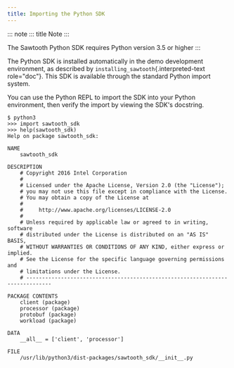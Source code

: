 ```yaml
---
title: Importing the Python SDK
---
```


::: note
::: title
Note
:::

The Sawtooth Python SDK requires Python version 3.5 or higher
:::

The Python SDK is installed automatically in the demo development
environment, as described by `installing_sawtooth`{.interpreted-text
role="doc"}. This SDK is available through the standard Python import
system.

You can use the Python REPL to import the SDK into your Python
environment, then verify the import by viewing the SDK\'s docstring.

``` console
$ python3
>>> import sawtooth_sdk
>>> help(sawtooth_sdk)
Help on package sawtooth_sdk:

NAME
    sawtooth_sdk

DESCRIPTION
    # Copyright 2016 Intel Corporation
    #
    # Licensed under the Apache License, Version 2.0 (the "License");
    # you may not use this file except in compliance with the License.
    # You may obtain a copy of the License at
    #
    #     http://www.apache.org/licenses/LICENSE-2.0
    #
    # Unless required by applicable law or agreed to in writing, software
    # distributed under the License is distributed on an "AS IS" BASIS,
    # WITHOUT WARRANTIES OR CONDITIONS OF ANY KIND, either express or implied.
    # See the License for the specific language governing permissions and
    # limitations under the License.
    # ------------------------------------------------------------------------------

PACKAGE CONTENTS
    client (package)
    processor (package)
    protobuf (package)
    workload (package)

DATA
    __all__ = ['client', 'processor']

FILE
    /usr/lib/python3/dist-packages/sawtooth_sdk/__init__.py
```

<!--
  Licensed under Creative Commons Attribution 4.0 International License
  https://creativecommons.org/licenses/by/4.0/
-->
